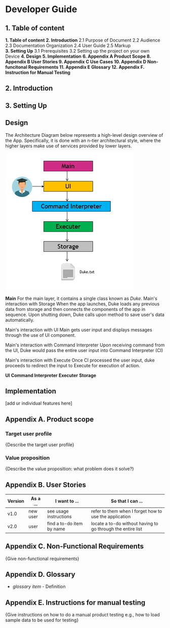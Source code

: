 # Developer Guide

## 1. Table of content
**1. Table of content**
**2. Introduction**
	2.1 Purpose of Document
	2.2 Audience
	2.3 Documentation Organization 
	2.4 User Guide
	2.5 Markup  
**3. Setting Up** 
    3.1 Prerequisites
	3.2 Setting up the project on your own Device 
**4. Design** 
**5. Implementation**
**6. Appendix A Product Scope 
8. Appendix B User Stories 
9. Appendix C Use Cases 
10. Appendix D Non-funcitonal Requirements 
11. Appendix E Glossary 
12. Appendix F. Instruction for Manual Testing**  

## 2. Introduction

## 3. Setting Up


## Design

The Architecture Diagram below represents a high-level design overview of the App. Specifically, it is done with an n-tier architectural style, where the higher layers make use of services provided by lower layers. 

![here](Architecture_Diagram.PNG)

**Main**
For the main layer, it contains a single class known as *Duke*. 
Main's interaction with Storage 
When the app launches, Duke loads any previous data from storage and then connects the components of the app in sequence. Upon shutting down,  Duke calls upon method to save user's data automatically.  

Main's interaction with UI
Main gets user input and displays messages through the use of UI component. 

Main's interaction with Command Interpreter 
Upon receiving command from the UI, Duke would pass the entire user input into Command Interpreter (CI)

Main's interaction with Execute 
Once CI processed the user input, duke proceeds to redirect the input to Execute for execution of action. 

**UI**
**Command Interpreter**
**Executer**
**Storage**

## Implementation
[add ur individual features here]




## Appendix A. Product scope
### Target user profile

{Describe the target user profile}

### Value proposition

{Describe the value proposition: what problem does it solve?}

## Appendix B. User Stories

|Version| As a ... | I want to ... | So that I can ...|
|--------|----------|---------------|------------------|
|v1.0|new user|see usage instructions|refer to them when I forget how to use the application|
|v2.0|user|find a to-do item by name|locate a to-do without having to go through the entire list|

## Appendix C. Non-Functional Requirements

{Give non-functional requirements}

## Appendix D. Glossary

* *glossary item* - Definition

## Appendix E. Instructions for manual testing

{Give instructions on how to do a manual product testing e.g., how to load sample data to be used for testing}
<!--stackedit_data:
eyJoaXN0b3J5IjpbMTQ3Njk4NjI0MiwtMTY5MTQ5NDIzNiwtMj
YyNjQzMzI4LC0xODcyMTI3MDM0LDgyNjQyMDcyNiwxNDYwNDg3
MjIwLDE4MTg1MDE5NTAsLTE4MDYwMjYwLDIwMTUwNjIxMTAsMT
E1MjA5OTE4MywxNzU4Mzk3NjE0XX0=
-->